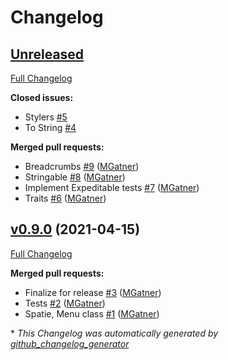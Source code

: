 # Changelog

## [Unreleased](https://github.com/tattersoftware/codeigniter4-menus/tree/HEAD)

[Full Changelog](https://github.com/tattersoftware/codeigniter4-menus/compare/v0.9.0...HEAD)

**Closed issues:**

- Stylers [\#5](https://github.com/tattersoftware/codeigniter4-menus/issues/5)
- To String [\#4](https://github.com/tattersoftware/codeigniter4-menus/issues/4)

**Merged pull requests:**

- Breadcrumbs [\#9](https://github.com/tattersoftware/codeigniter4-menus/pull/9) ([MGatner](https://github.com/MGatner))
- Stringable [\#8](https://github.com/tattersoftware/codeigniter4-menus/pull/8) ([MGatner](https://github.com/MGatner))
- Implement Expeditable tests [\#7](https://github.com/tattersoftware/codeigniter4-menus/pull/7) ([MGatner](https://github.com/MGatner))
- Traits [\#6](https://github.com/tattersoftware/codeigniter4-menus/pull/6) ([MGatner](https://github.com/MGatner))

## [v0.9.0](https://github.com/tattersoftware/codeigniter4-menus/tree/v0.9.0) (2021-04-15)

[Full Changelog](https://github.com/tattersoftware/codeigniter4-menus/compare/f1ff4dde50a21223b9b4f6c6bd2ec1037bbc32b2...v0.9.0)

**Merged pull requests:**

- Finalize for release [\#3](https://github.com/tattersoftware/codeigniter4-menus/pull/3) ([MGatner](https://github.com/MGatner))
- Tests [\#2](https://github.com/tattersoftware/codeigniter4-menus/pull/2) ([MGatner](https://github.com/MGatner))
- Spatie, Menu class [\#1](https://github.com/tattersoftware/codeigniter4-menus/pull/1) ([MGatner](https://github.com/MGatner))



\* *This Changelog was automatically generated by [github_changelog_generator](https://github.com/github-changelog-generator/github-changelog-generator)*
